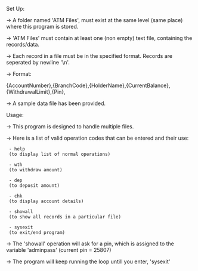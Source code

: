 Set Up:

-> A folder named 'ATM Files', must exist at the same level (same place) where this program is stored.

-> 'ATM Files' must contain at least one (non empty) text file, containing the records/data.

-> Each record in a file must be in the specified format. Records are seperated by newline '\n'.

-> Format:

   {AccountNumber},{BranchCode},{HolderName},{CurrentBalance},{WithdrawalLimit},{Pin},

-> A sample data file has been provided.


Usage:


-> This program is designed to handle multiple files.

-> Here is a list of valid operation codes that can be entered and their use:

     - help
     (to display list of normal operations)
     
     - wth
     (to withdraw amount)
     
     - dep
     (to deposit amount)
     
     - chk
     (to display account details)
     
     - showall
     (to show all records in a particular file)
     
     - sysexit
     (to exit/end program)

-> The 'showall' operation will ask for a pin, which is assigned to the variable 'adminpass' (current pin = 25807)

-> The program will keep running the loop untill you enter, 'sysexit'
